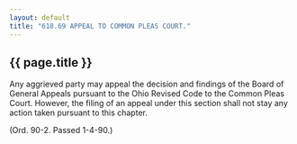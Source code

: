 ```yaml
---
layout: default 
title: "618.69 APPEAL TO COMMON PLEAS COURT."
---
```


{{ page.title }}
----------------

Any aggrieved party may appeal the decision and findings of the Board of
General Appeals pursuant to the Ohio Revised Code to the Common Pleas
Court. However, the filing of an appeal under this section shall not
stay any action taken pursuant to this chapter.

(Ord. 90-2. Passed 1-4-90.)
